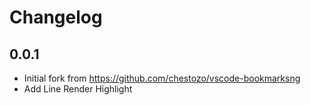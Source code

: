# Changelog

## 0.0.1

- Initial fork from https://github.com/chestozo/vscode-bookmarksng
- Add Line Render Highlight